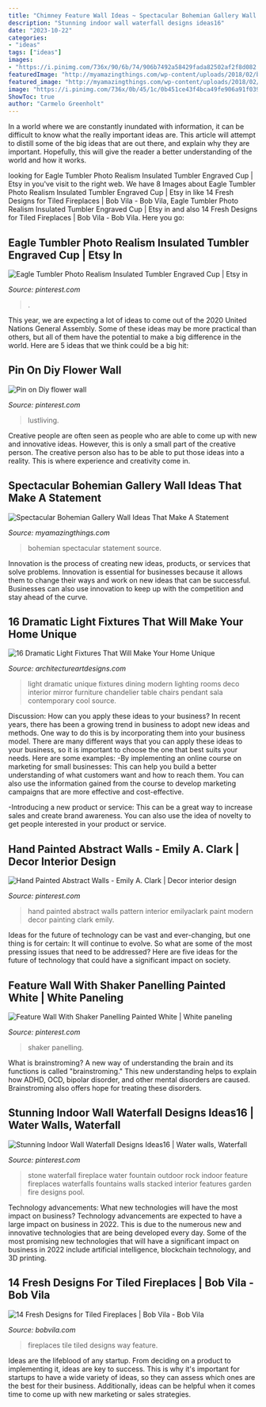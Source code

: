 ```yaml
---
title: "Chimney Feature Wall Ideas ~ Spectacular Bohemian Gallery Wall Ideas That Make A Statement"
description: "Stunning indoor wall waterfall designs ideas16"
date: "2023-10-22"
categories:
- "ideas"
tags: ["ideas"]
images:
- "https://i.pinimg.com/736x/90/6b/74/906b7492a58429fada82502af2f8d082.jpg"
featuredImage: "http://myamazingthings.com/wp-content/uploads/2018/02/bohemian-gallery-wall-3.jpg"
featured_image: "http://myamazingthings.com/wp-content/uploads/2018/02/bohemian-gallery-wall-3.jpg"
image: "https://i.pinimg.com/736x/0b/45/1c/0b451ce43f4bca49fe906a91f039897f.jpg"
ShowToc: true
author: "Carmelo Greenholt"
---
```



In a world where we are constantly inundated with information, it can be difficult to know what the really important ideas are. This article will attempt to distill some of the big ideas that are out there, and explain why they are important. Hopefully, this will give the reader a better understanding of the world and how it works.

	

		
looking for Eagle Tumbler Photo Realism Insulated Tumbler Engraved Cup | Etsy in you've visit to the right web. We have 8 Images about Eagle Tumbler Photo Realism Insulated Tumbler Engraved Cup | Etsy in like 14 Fresh Designs for Tiled Fireplaces | Bob Vila - Bob Vila, Eagle Tumbler Photo Realism Insulated Tumbler Engraved Cup | Etsy in and also 14 Fresh Designs for Tiled Fireplaces | Bob Vila - Bob Vila. Here you go:
		
    
## Eagle Tumbler Photo Realism Insulated Tumbler Engraved Cup | Etsy In

<img loading=lazy src="https://i.pinimg.com/736x/87/ff/71/87ff7130c491992cf9169ee2be34932d.jpg" onerror="this.onerror=null;this.src='https://tse1.mm.bing.net/th?id=OIP.KovZAxyJKo3e6tj99LuYeAHaJ4&amp;pid=15.1';" alt="Eagle Tumbler Photo Realism Insulated Tumbler Engraved Cup | Etsy in">

_Source: pinterest.com_

>. 

	

This year, we are expecting a lot of ideas to come out of the 2020 United Nations General Assembly. Some of these ideas may be more practical than others, but all of them have the potential to make a big difference in the world. Here are 5 ideas that we think could be a big hit:

    
## Pin On Diy Flower Wall

<img loading=lazy src="https://i.pinimg.com/736x/90/6b/74/906b7492a58429fada82502af2f8d082.jpg" onerror="this.onerror=null;this.src='https://tse4.mm.bing.net/th?id=OIP.vvAkUOS9UKHhHbLJCAMepgHaJ3&amp;pid=15.1';" alt="Pin on Diy flower wall">

_Source: pinterest.com_

>lustliving. 

	

Creative people are often seen as people who are able to come up with new and innovative ideas. However, this is only a small part of the creative person. The creative person also has to be able to put those ideas into a reality. This is where experience and creativity come in.

    
## Spectacular Bohemian Gallery Wall Ideas That Make A Statement

<img loading=lazy src="http://myamazingthings.com/wp-content/uploads/2018/02/bohemian-gallery-wall-3.jpg" onerror="this.onerror=null;this.src='https://tse4.mm.bing.net/th?id=OIP.AHM-y3hp0fCCRWLb-fiLiAHaJ4&amp;pid=15.1';" alt="Spectacular Bohemian Gallery Wall Ideas That Make A Statement">

_Source: myamazingthings.com_

>bohemian spectacular statement source. 

	

Innovation is the process of creating new ideas, products, or services that solve problems. Innovation is essential for businesses because it allows them to change their ways and work on new ideas that can be successful. Businesses can also use innovation to keep up with the competition and stay ahead of the curve.

    
## 16 Dramatic Light Fixtures That Will Make Your Home Unique

<img loading=lazy src="http://www.architectureartdesigns.com/wp-content/uploads/2014/03/858.jpg" onerror="this.onerror=null;this.src='https://tse3.mm.bing.net/th?id=OIP.AHFck0Pe13zGU1a3HIhvfQAAAA&amp;pid=15.1';" alt="16 Dramatic Light Fixtures That Will Make Your Home Unique">

_Source: architectureartdesigns.com_

>light dramatic unique fixtures dining modern lighting rooms deco interior mirror furniture chandelier table chairs pendant sala contemporary cool source. 

	

Discussion: How can you apply these ideas to your business?
In recent years, there has been a growing trend in business to adopt new ideas and methods. One way to do this is by incorporating them into your business model. There are many different ways that you can apply these ideas to your business, so it is important to choose the one that best suits your needs. Here are some examples: 
-By implementing an online course on marketing for small businesses: This can help you build a better understanding of what customers want and how to reach them. You can also use the information gained from the course to develop marketing campaigns that are more effective and cost-effective. 

-Introducing a new product or service: This can be a great way to increase sales and create brand awareness. You can also use the idea of novelty to get people interested in your product or service.

    
## Hand Painted Abstract Walls - Emily A. Clark | Decor Interior Design

<img loading=lazy src="https://i.pinimg.com/736x/0b/45/1c/0b451ce43f4bca49fe906a91f039897f.jpg" onerror="this.onerror=null;this.src='https://tse4.mm.bing.net/th?id=OIP.jE_cZrwKNuyZPZ5ynkpz5wHaK4&amp;pid=15.1';" alt="Hand Painted Abstract Walls - Emily A. Clark | Decor interior design">

_Source: pinterest.com_

>hand painted abstract walls pattern interior emilyaclark paint modern decor painting clark emily. 

	

Ideas for the future of technology can be vast and ever-changing, but one thing is for certain: It will continue to evolve. So what are some of the most pressing issues that need to be addressed? Here are five ideas for the future of technology that could have a significant impact on society.

    
## Feature Wall With Shaker Panelling Painted White | White Paneling

<img loading=lazy src="https://i.pinimg.com/736x/06/40/a6/0640a6cabac334e087965caf5b756fc4.jpg" onerror="this.onerror=null;this.src='https://tse2.mm.bing.net/th?id=OIP.hE2KZ_xT_0z8FFaiYkv9wwHaJ3&amp;pid=15.1';" alt="Feature Wall With Shaker Panelling Painted White | White paneling">

_Source: pinterest.com_

>shaker panelling. 

	

What is brainstroming?
A new way of understanding the brain and its functions is called "brainstroming." This new understanding helps to explain how ADHD, OCD, bipolar disorder, and other mental disorders are caused. Brainstroming also offers hope for treating these disorders.

    
## Stunning Indoor Wall Waterfall Designs Ideas16 | Water Walls, Waterfall

<img loading=lazy src="https://i.pinimg.com/736x/e1/f4/4a/e1f44af605cba6d587ae1b534918a789.jpg" onerror="this.onerror=null;this.src='https://tse1.mm.bing.net/th?id=OIP.d4vBtTh21kZhRjtlTkMPvwHaJ4&amp;pid=15.1';" alt="Stunning Indoor Wall Waterfall Designs Ideas16 | Water walls, Waterfall">

_Source: pinterest.com_

>stone waterfall fireplace water fountain outdoor rock indoor feature fireplaces waterfalls fountains walls stacked interior features garden fire designs pool. 

	

Technology advancements: What new technologies will have the most impact on business?
Technology advancements are expected to have a large impact on business in 2022. This is due to the numerous new and innovative technologies that are being developed every day. Some of the most promising new technologies that will have a significant impact on business in 2022 include artificial intelligence, blockchain technology, and 3D printing.

    
## 14 Fresh Designs For Tiled Fireplaces | Bob Vila - Bob Vila

<img loading=lazy src="https://empire-s3-production.bobvila.com/slides/35630/original/Tiled_Fireplaces_Ideas_Daltile_Memoir_Tile.jpeg?1580133736" onerror="this.onerror=null;this.src='https://tse1.mm.bing.net/th?id=OIP.t_3hSm-2l3DGJZpQv5Pd3AHaJ4&amp;pid=15.1';" alt="14 Fresh Designs for Tiled Fireplaces | Bob Vila - Bob Vila">

_Source: bobvila.com_

>fireplaces tile tiled designs way feature. 

	

Ideas are the lifeblood of any startup. From deciding on a product to implementing it, ideas are key to success. This is why it's important for startups to have a wide variety of ideas, so they can assess which ones are the best for their business. Additionally, ideas can be helpful when it comes time to come up with new marketing or sales strategies.

